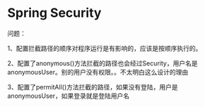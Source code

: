 # Spring Security

问题：

1、配置拦截路径的顺序对程序运行是有影响的，应该是按顺序执行的。

2、配置了anonymous()方法拦截的路径也会经过Security，用户名是anonymousUser。别的用户没有权限。。不太明白这么设计的理由

3、配置了permitAll()方法拦截的路径，如果没有登陆，用户是anonymousUser，如果登录就是登陆用户名